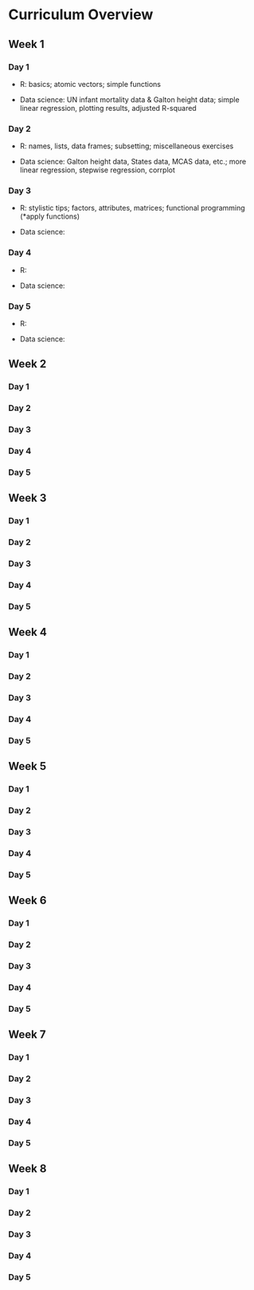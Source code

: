 Curriculum Overview
===================

Week 1
------

### Day 1 ###

* R: basics; atomic vectors; simple functions

* Data science: UN infant mortality data & Galton height data; simple linear regression, plotting results, adjusted R-squared

### Day 2 ###

* R: names, lists, data frames; subsetting; miscellaneous exercises

* Data science: Galton height data, States data, MCAS data, etc.; more linear regression, stepwise regression, corrplot

### Day 3 ###

* R: stylistic tips; factors, attributes, matrices; functional programming (*apply functions)

* Data science: 

### Day 4 ###

* R: 

* Data science: 

### Day 5 ###

* R: 

* Data science: 

Week 2
------

### Day 1 ###

### Day 2 ###

### Day 3 ###

### Day 4 ###

### Day 5 ###

Week 3
------

### Day 1 ###

### Day 2 ###

### Day 3 ###

### Day 4 ###

### Day 5 ###

Week 4
------

### Day 1 ###

### Day 2 ###

### Day 3 ###

### Day 4 ###

### Day 5 ###

Week 5
------

### Day 1 ###

### Day 2 ###

### Day 3 ###

### Day 4 ###

### Day 5 ###

Week 6
------

### Day 1 ###

### Day 2 ###

### Day 3 ###

### Day 4 ###

### Day 5 ###

Week 7
------

### Day 1 ###

### Day 2 ###

### Day 3 ###

### Day 4 ###

### Day 5 ###

Week 8
------

### Day 1 ###

### Day 2 ###

### Day 3 ###

### Day 4 ###

### Day 5 ###
